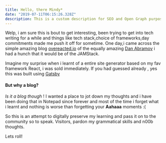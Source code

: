 ```yaml
---
title: Hello, there Mindy*
date: "2019-07-11T06:15:26.328Z"
description: This is a custom description for SEO and Open Graph purposes, rather than the default generated excerpt. Simply add a description field to the frontmatter.
---
```


Welp, i am sure this is bout to get interesting, been trying to get into tech writing for a while and things like tech stack,choice of frameworks,day commitments made me push it off for sometime.
One day,i came across the simple amazing blog [overeacted.io](https://overreacted.io/) of the equally amazing [Dan Abramov](https://twitter.com/dan_abramov) i had a hunch that it would be of the JAMStack.

Imagine my surprise when i learnt of a entire site generator  based on my fav framework React, i was sold immediately. If you had guessed already , yes this was built using [Gatsby](https://www.gatsbyjs.org/)

#### But why a blog?

_Is it a blog though_ ! I wanted a place to jot down my thoughts and i have been doing that in Notepad since forever  and most of the time i forget what i learnt and nothing is worse than forgetting your **Aahaaa** moments :( 

So this is an attempt to digitally preserve my learning and pass it on to the community so to speak. Visitors, pardon my grammatical skills and n00b thoughts.

Lets roll!






